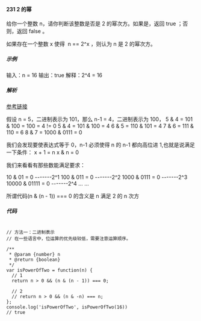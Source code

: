 #### 231 2 的幂

给你一个整数 n，请你判断该整数是否是 2 的幂次方。如果是，返回 true ；否则，返回 false 。

如果存在一个整数 x 使得  n == 2^x ，则认为 n 是 2 的幂次方。

##### 示例

输入：n = 16
输出：true
解释：2^4 = 16

##### 解析

[参考链接](https://leetcode-cn.com/problems/power-of-two/solution/2de-mi-by-leetcode-solution-rny3/)

假设 n = 5，二进制表示为 101，那么 n-1 = 4，二进制表示为 100， 5 & 4 = 101 & 100 = 100 = 4 != 0
5 & 4 = 101 & 100 = 4
6 & 5 = 110 & 101 = 4
7 & 6 = 111 & 110 = 6
8 & 7 = 1000 & 0111 = 0

我们会发现要使表达式等于 0，n-1 必须使得 n 的 n-1 都向高位进 1,也就是说满足一下条件：
x + 1 = n
x & n = 0

我们来看看有那些数能满足要求：

10 & 01 = 0 -------2^1
100 & 011 = 0 -------2^2
1000 & 0111 = 0 -------2^3
10000 & 01111 = 0 -------2^4
... ...

所谓代码(n & (n - 1)) === 0 的含义是 n 满足 2 的 n 次方

##### 代码

```

// 方法一：二进制表示
// 在一些语言中，位运算的优先级较低，需要注意运算顺序。

/**
 * @param {number} n
 * @return {boolean}
 */
var isPowerOfTwo = function(n) {
  // 1
  return n > 0 && (n & (n - 1)) === 0;

  // 2
  // return n > 0 && (n & -n) === n;
};
console.log('isPowerOfTwo', isPowerOfTwo(16))
// true

```
